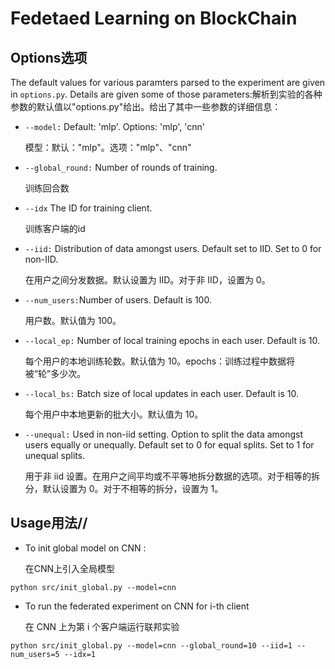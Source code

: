 # Fedetaed Learning on BlockChain

## Options选项

The default values for various paramters parsed to the experiment are given in ```options.py```. Details are given some of those parameters:解析到实验的各种参数的默认值以"options.py"给出。给出了其中一些参数的详细信息：

* ```--model:```    Default: 'mlp'. Options: 'mlp', 'cnn'

  模型：默认："mlp"。选项："mlp"、"cnn"

* ```--global_round:```   Number of rounds of training. 

  训练回合数

* ```--idx``` The ID for training client. 

  训练客户端的id

* ```--iid:```      Distribution of data amongst users. Default set to IID. Set to 0 for non-IID.

  在用户之间分发数据。默认设置为 IID。对于非 IID，设置为 0。

* ```--num_users:```Number of users. Default is 100.

  用户数。默认值为 100。

* ```--local_ep:``` Number of local training epochs in each user. Default is 10.

  每个用户的本地训练轮数。默认值为 10。epochs：训练过程中数据将被“轮”多少次。

* ```--local_bs:``` Batch size of local updates in each user. Default is 10.

  每个用户中本地更新的批大小。默认值为 10。

* ```--unequal:```  Used in non-iid setting. Option to split the data amongst users equally or unequally. Default set to 0 for equal splits. Set to 1 for unequal splits.
  
  用于非 iid 设置。在用户之间平均或不平等地拆分数据的选项。对于相等的拆分，默认设置为 0。对于不相等的拆分，设置为 1。
## Usage用法//
* To init global model on CNN :

  在CNN上引入全局模型
```
python src/init_global.py --model=cnn 

```

* To run the federated experiment on CNN for i-th client

  在 CNN 上为第 i 个客户端运行联邦实验
```
python src/init_global.py --model=cnn --global_round=10 --iid=1 --num_users=5 --idx=1
```